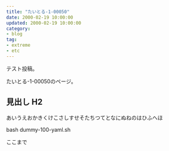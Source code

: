 ```yaml
---
title: "たいとる-1-00050"
date: 2000-02-19 10:00:00
updated: 2000-02-19 10:00:00
category:
- blog
tag:
- extreme
- etc
---
```


テスト投稿。

たいとる-1-00050のページ。


## 見出し H2

あいうえおかきくけこさしすせそたちつてとなにぬねのはひふへほ

bash dummy-100-yaml.sh


ここまで
